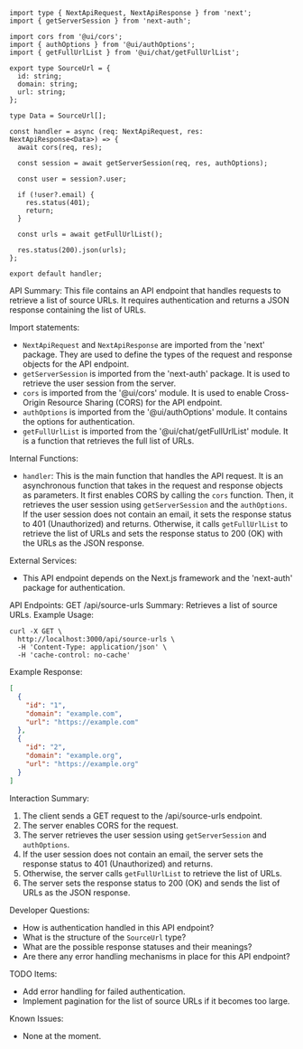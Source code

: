 ```
import type { NextApiRequest, NextApiResponse } from 'next';
import { getServerSession } from 'next-auth';

import cors from '@ui/cors';
import { authOptions } from '@ui/authOptions';
import { getFullUrlList } from '@ui/chat/getFullUrlList';

export type SourceUrl = {
  id: string;
  domain: string;
  url: string;
};

type Data = SourceUrl[];

const handler = async (req: NextApiRequest, res: NextApiResponse<Data>) => {
  await cors(req, res);

  const session = await getServerSession(req, res, authOptions);

  const user = session?.user;

  if (!user?.email) {
    res.status(401);
    return;
  }

  const urls = await getFullUrlList();

  res.status(200).json(urls);
};

export default handler;
```

API Summary:
This file contains an API endpoint that handles requests to retrieve a list of source URLs. It requires authentication and returns a JSON response containing the list of URLs.

Import statements:
- `NextApiRequest` and `NextApiResponse` are imported from the 'next' package. They are used to define the types of the request and response objects for the API endpoint.
- `getServerSession` is imported from the 'next-auth' package. It is used to retrieve the user session from the server.
- `cors` is imported from the '@ui/cors' module. It is used to enable Cross-Origin Resource Sharing (CORS) for the API endpoint.
- `authOptions` is imported from the '@ui/authOptions' module. It contains the options for authentication.
- `getFullUrlList` is imported from the '@ui/chat/getFullUrlList' module. It is a function that retrieves the full list of URLs.

Internal Functions:
- `handler`: This is the main function that handles the API request. It is an asynchronous function that takes in the request and response objects as parameters. It first enables CORS by calling the `cors` function. Then, it retrieves the user session using `getServerSession` and the `authOptions`. If the user session does not contain an email, it sets the response status to 401 (Unauthorized) and returns. Otherwise, it calls `getFullUrlList` to retrieve the list of URLs and sets the response status to 200 (OK) with the URLs as the JSON response.

External Services:
- This API endpoint depends on the Next.js framework and the 'next-auth' package for authentication.

API Endpoints:
GET /api/source-urls
Summary: Retrieves a list of source URLs.
Example Usage:
```
curl -X GET \
  http://localhost:3000/api/source-urls \
  -H 'Content-Type: application/json' \
  -H 'cache-control: no-cache'
```

Example Response:
```json
[
  {
    "id": "1",
    "domain": "example.com",
    "url": "https://example.com"
  },
  {
    "id": "2",
    "domain": "example.org",
    "url": "https://example.org"
  }
]
```

Interaction Summary:
1. The client sends a GET request to the /api/source-urls endpoint.
2. The server enables CORS for the request.
3. The server retrieves the user session using `getServerSession` and `authOptions`.
4. If the user session does not contain an email, the server sets the response status to 401 (Unauthorized) and returns.
5. Otherwise, the server calls `getFullUrlList` to retrieve the list of URLs.
6. The server sets the response status to 200 (OK) and sends the list of URLs as the JSON response.

Developer Questions:
- How is authentication handled in this API endpoint?
- What is the structure of the `SourceUrl` type?
- What are the possible response statuses and their meanings?
- Are there any error handling mechanisms in place for this API endpoint?

TODO Items:
- Add error handling for failed authentication.
- Implement pagination for the list of source URLs if it becomes too large.

Known Issues:
- None at the moment.